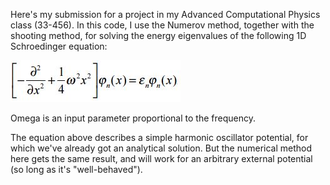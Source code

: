 Here's my submission for a project in my Advanced Computational Physics class (33-456). In this code, I use the Numerov method, together with the shooting method, for solving the energy eigenvalues of the following 1D Schroedinger equation:

![equation](equation.JPG)

Omega is an input parameter proportional to the frequency.

The equation above describes a simple harmonic oscillator potential, for which we've already got an analytical solution. But the numerical method here gets the same result, and will work for an arbitrary external potential (so long as it's "well-behaved").
